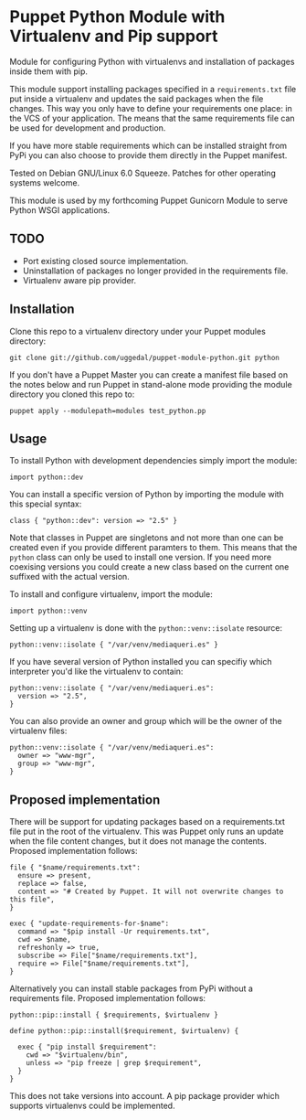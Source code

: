 Puppet Python Module with Virtualenv and Pip support
====================================================

Module for configuring Python with virtualenvs and installation
of packages inside them with pip.

This module support installing packages specified in a
`requirements.txt` file put inside a virtualenv and updates the
said packages when the file changes. This way you only have to
define your requirements one place: in the VCS of your
application. The means that the same requirements file can be
used for development and production.

If you have more stable requirements which can be installed
straight from PyPi you can also choose to provide them directly
in the Puppet manifest.

Tested on Debian GNU/Linux 6.0 Squeeze. Patches for other
operating systems welcome.

This module is used by my forthcoming Puppet Gunicorn Module
to serve Python WSGI applications.


TODO
----

* Port existing closed source implementation.
* Uninstallation of packages no longer provided in the
  requirements file.
* Virtualenv aware pip provider.


Installation
------------

Clone this repo to a virtualenv directory under your Puppet
modules directory:

    git clone git://github.com/uggedal/puppet-module-python.git python

If you don't have a Puppet Master you can create a manifest file
based on the notes below and run Puppet in stand-alone mode
providing the module directory you cloned this repo to:

    puppet apply --modulepath=modules test_python.pp


Usage
-----

To install Python with development dependencies simply import the
module:

    import python::dev

You can install a specific version of Python by importing the
module with this special syntax:

    class { "python::dev": version => "2.5" }

Note that classes in Puppet are singletons and not more than one
can be created even if you provide different paramters to them.
This means that the `python` class can only be used to install one
version. If you need more coexising versions you could create a new
class based on the current one suffixed with the actual version.

To install and configure virtualenv, import the module:

    import python::venv

Setting up a virtualenv is done with the `python::venv::isolate`
resource:

    python::venv::isolate { "/var/venv/mediaqueri.es" }

If you have several version of Python installed you can specifiy
which interpreter you'd like the virtualenv to contain:

    python::venv::isolate { "/var/venv/mediaqueri.es":
      version => "2.5",
    }

You can also provide an owner and group which will be the owner
of the virtualenv files:

    python::venv::isolate { "/var/venv/mediaqueri.es":
      owner => "www-mgr",
      group => "www-mgr",
    }


Proposed implementation
-----------------------

There will be support for updating packages based on a requirements.txt
file put in the root of the virtualenv. This was Puppet only runs an update
when the file content changes, but it does not manage the contents.
Proposed implementation follows:

    file { "$name/requirements.txt":
      ensure => present,
      replace => false,
      content => "# Created by Puppet. It will not overwrite changes to this file",
    }

    exec { "update-requirements-for-$name":
      command => "$pip install -Ur requirements.txt",
      cwd => $name,
      refreshonly => true,
      subscribe => File["$name/requirements.txt"],
      require => File["$name/requirements.txt"],
    }

Alternatively you can install stable packages from PyPi without a
requirements file. Proposed implementation follows:

    python::pip::install { $requirements, $virtualenv }

    define python::pip::install($requirement, $virtualenv) {

      exec { "pip install $requirement":
        cwd => "$virtualenv/bin",
        unless => "pip freeze | grep $requirement",
      }
    }

This does not take versions into account. A pip package provider
which supports virtualenvs could be implemented.
